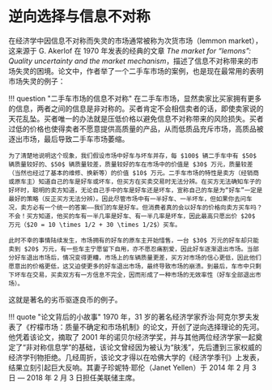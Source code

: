 # 逆向选择与信息不对称

在经济学中因信息不对称而失灵的市场通常被称为次货市场（lemmon market），这来源于 G. Akerlof 在 1970 年发表的经典的文章 *The market for “lemons”: Quality uncertainty and the market mechanism*，描述了信息不对称带来的市场失灵的困境。论文中，作者举了一个二手车市场的案例，也是现在最常用的表明市场失灵的例子：

!!! question "二手车市场的信息不对称"
    在二手车市场，显然卖家比买家拥有更多的信息，两者之间的信息是非对称的。买者肯定不会相信卖者的话，即使卖家说的天花乱坠。买者唯一的办法就是压低价格以避免信息不对称带来的风险损失。买者过低的价格也使得卖者不愿意提供高质量的产品，从而低质品充斥市场，高质品被逐出市场，最后导致二手车市场萎缩。

    为了清楚地说明这个现象，我们假设市场中好车与坏车并存，每 $100$ 辆二手车中有 $50$ 辆质量较好的、$50$ 辆质量较差，质量较好的车在市场中的价值是 $30$ 万元，质量较差（当然也经过了基本的维修、换新等）的价值 $10$ 万元。二手车市场的特性是卖方（经销商或原车主）知道自己的车是好车或坏车，但买方在买卖交易时无法分辨。在买方无法确知车子的好坏时，聪明的卖方知道，无论自己手中的车是好车还是坏车，宣称自己的车是为“好车”一定是最好的策略（反正买方无法分辨）。因此尽管市场中有一半好车、一半坏车，但如果你去问车况，卖方必有一个统一的答案——我们的车是好车。但消费者真的会以好车的价格向卖方买车吗？不会！买方知道，他买的车有一半几率是好车、有一半几率是坏车，因此最高只愿出价 $20$ 万元（$20 = 10 \times 1/2 + 30 \times 1/2$）买车。
    
    此时不幸的事情陆续发生，市场拥有的好车的原车主开始惜售，一台 $30$ 万元的好车却只能卖到 $20$ 万元，有一些车主宁愿留下自用，亦不愿忍痛割爱，因此好车逐渐退出市场。当部分好车退出市场后，情况变得更糟，市场上的车辆质量更差，买方对市场的信心更低，因此他们愿意出的价格更低，这又迫使更多的好车退出市场，最终导致市场的崩溃。到最后，车市中只剩下坏车在交易，买卖双方有一方信息不完全，因而形成了一种市场的无效率性（好车全部退出市场）。

这就是著名的劣币驱逐良币的例子。

!!! quote "论文背后的小故事"
    1970 年，31 岁的著名经济学家乔治·阿克尔罗夫发表了《柠檬市场：质量不确定和市场机制》的论文，开创了逆向选择理论的先河。他凭着该论文，摘取了 2001 年的诺贝尔经济学奖，并与其他两位经济学家一起奠定了“非对称信息学”的基础，该论文曾经因为被认为“肤浅”，先后遭到三家权威的经济学刊物拒绝。几经周折，该论文才得以在哈佛大学的《经济学季刊》上发表，结果立刻引起巨大反响。其妻子珍妮特·耶伦（Janet Yellen）于 2014 年 2 月 3 日 — 2018 年 2 月 3 日担任美联储主席。